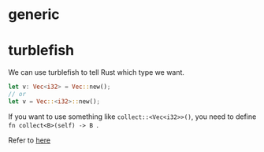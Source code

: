 # generic

# turblefish

We can use turblefish to tell Rust which type we want.

```rust
let v: Vec<i32> = Vec::new();
// or
let v = Vec::<i32>::new();
```

If you want to use something like `collect::<Vec<i32>>()`,
you need to define `fn collect<B>(self) -> B `.

Refer to [here](https://techblog.tonsser.com/posts/what-is-rusts-turbofish)
